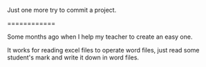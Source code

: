 Just one more try to commit a project.

============



Some months ago when I help my teacher to create an easy one.



It works for reading excel files to operate word files, just read some student's mark and write it down in word files.

